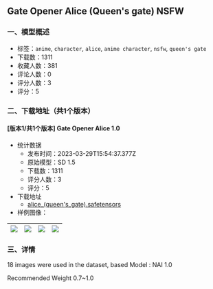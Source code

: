 ## Gate Opener Alice (Queen's gate) NSFW
### 一、模型概述

- 标签：`anime`, `character`, `alice`, `anime character`, `nsfw`, `queen's gate`
- 下载数：1311
- 收藏人数：381
- 评论人数：0
- 评分人数：3
- 评分：5

### 二、下载地址（共1个版本）

#### [版本1/共1个版本] Gate Opener Alice 1.0

- 统计数据
  - 发布时间：2023-03-29T15:54:37.377Z
  - 原始模型：SD 1.5
  - 下载数：1311
  - 评分人数：3
  - 评分：5
- 下载地址
  - [alice_(queen's_gate).safetensors](https://civitai.com/api/download/models/31368)
- 样例图像：

| <img src="https://image.civitai.com/xG1nkqKTMzGDvpLrqFT7WA/fba064c9-28b5-4eea-121c-eddc4b565500/width=450/356791.jpeg" /> | <img src="https://image.civitai.com/xG1nkqKTMzGDvpLrqFT7WA/5579f4b6-1a06-405a-14fd-05f455763400/width=450/356795.jpeg" /> | <img src="https://image.civitai.com/xG1nkqKTMzGDvpLrqFT7WA/cee13f66-00d6-41ef-af7b-47bb0dab6200/width=450/356794.jpeg" /> | <img src="https://image.civitai.com/xG1nkqKTMzGDvpLrqFT7WA/8274baa1-afe0-4046-2dd7-633aee050000/width=450/356793.jpeg" /> |
| ---- | ---- | ---- | ---- |


### 三、详情
<p>18 images were used in the dataset, based Model : NAI 1.0</p><p></p><p>Recommended Weight 0.7~1.0</p><p></p>